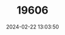 ---
title: "19606"
category: "Rhipidomys caucensis"
draft: false
date: 2024-02-22 13:03:50
languages:
  English: ["Cauca Climbing Mouse"]
---